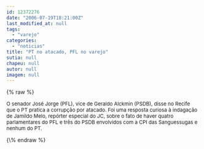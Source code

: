 ```yaml
---
id: 12372276
date: "2006-07-19T18:21:00Z"
last_modified_at: null
tags:
  - "varejo"
categories:
  - "noticias"
title: "PT no atacado, PFL no varejo"
sutia: null
chapeu: null
autor: null
imagem: null
---
```

{\% raw %}
<p><FONT size=2><FONT size=2></p>
<p><P>O senador José Jorge (PFL), vice de Geraldo Alckmin (PSDB), disse no Recife que o PT pratica a corrupção por atacado. Foi uma resposta curiosa à indagação de Jamildo Melo, repórter especial do JC, sobre o fato de haver quatro parlamentares do PFL e três do PSDB envolvidos com a CPI das Sanguessugas e nenhum do PT.</P></FONT></FONT><FONT face=Verdana size=3></FONT> </p>
{\% endraw %}
